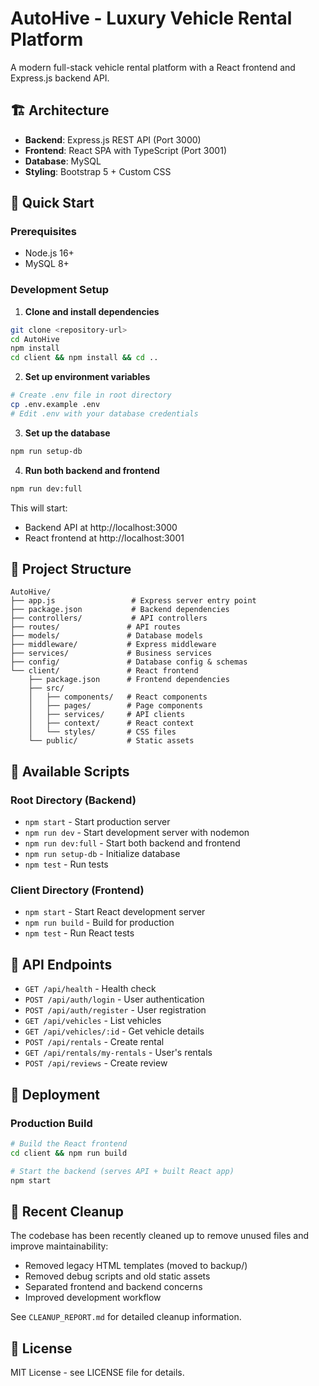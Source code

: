 # AutoHive - Luxury Vehicle Rental Platform

A modern full-stack vehicle rental platform with a React frontend and Express.js backend API.

## 🏗️ Architecture

- **Backend**: Express.js REST API (Port 3000)
- **Frontend**: React SPA with TypeScript (Port 3001)
- **Database**: MySQL
- **Styling**: Bootstrap 5 + Custom CSS

## 🚀 Quick Start

### Prerequisites
- Node.js 16+
- MySQL 8+

### Development Setup

1. **Clone and install dependencies**
```bash
git clone <repository-url>
cd AutoHive
npm install
cd client && npm install && cd ..
```

2. **Set up environment variables**
```bash
# Create .env file in root directory
cp .env.example .env
# Edit .env with your database credentials
```

3. **Set up the database**
```bash
npm run setup-db
```

4. **Run both backend and frontend**
```bash
npm run dev:full
```

This will start:
- Backend API at http://localhost:3000
- React frontend at http://localhost:3001

## 📁 Project Structure

```
AutoHive/
├── app.js                 # Express server entry point
├── package.json           # Backend dependencies
├── controllers/           # API controllers
├── routes/               # API routes
├── models/               # Database models
├── middleware/           # Express middleware
├── services/             # Business services
├── config/               # Database config & schemas
└── client/               # React frontend
    ├── package.json      # Frontend dependencies
    ├── src/
    │   ├── components/   # React components
    │   ├── pages/        # Page components
    │   ├── services/     # API clients
    │   ├── context/      # React context
    │   └── styles/       # CSS files
    └── public/           # Static assets
```

## 🔧 Available Scripts

### Root Directory (Backend)
- `npm start` - Start production server
- `npm run dev` - Start development server with nodemon
- `npm run dev:full` - Start both backend and frontend
- `npm run setup-db` - Initialize database
- `npm test` - Run tests

### Client Directory (Frontend)
- `npm start` - Start React development server
- `npm run build` - Build for production
- `npm test` - Run React tests

## 🔌 API Endpoints

- `GET /api/health` - Health check
- `POST /api/auth/login` - User authentication
- `POST /api/auth/register` - User registration
- `GET /api/vehicles` - List vehicles
- `GET /api/vehicles/:id` - Get vehicle details
- `POST /api/rentals` - Create rental
- `GET /api/rentals/my-rentals` - User's rentals
- `POST /api/reviews` - Create review

## 🚀 Deployment

### Production Build
```bash
# Build the React frontend
cd client && npm run build

# Start the backend (serves API + built React app)
npm start
```

## 🧹 Recent Cleanup

The codebase has been recently cleaned up to remove unused files and improve maintainability:
- Removed legacy HTML templates (moved to backup/)
- Removed debug scripts and old static assets
- Separated frontend and backend concerns
- Improved development workflow

See `CLEANUP_REPORT.md` for detailed cleanup information.

## 📝 License

MIT License - see LICENSE file for details.
